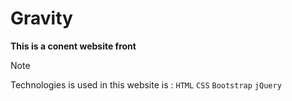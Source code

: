 # Gravity

**This is a conent website front**

>[!NOTE]
>Technologies is used in this website is :
>`HTML`
>`CSS`
>`Bootstrap`
>`jQuery`
